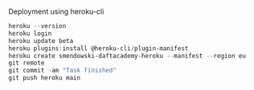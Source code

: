 Deployment using heroku-cli
```powershell
heroku --version
heroku login
heroku update beta
heroku plugins:install @heroku-cli/plugin-manifest
heroku create smendowski-daftacademy-heroku --manifest --region eu
git remote
git commit -am "Task finished"
git push heroku main
```